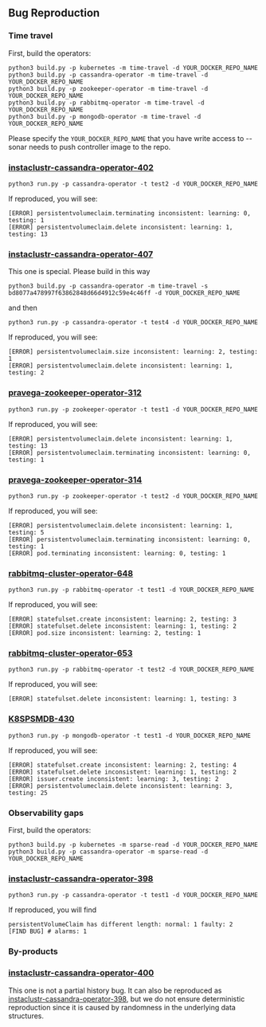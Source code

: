 ## Bug Reproduction
### Time travel
First, build the operators:
```
python3 build.py -p kubernetes -m time-travel -d YOUR_DOCKER_REPO_NAME
python3 build.py -p cassandra-operator -m time-travel -d YOUR_DOCKER_REPO_NAME
python3 build.py -p zookeeper-operator -m time-travel -d YOUR_DOCKER_REPO_NAME
python3 build.py -p rabbitmq-operator -m time-travel -d YOUR_DOCKER_REPO_NAME
python3 build.py -p mongodb-operator -m time-travel -d YOUR_DOCKER_REPO_NAME
```
Please specify the `YOUR_DOCKER_REPO_NAME` that you have write access to -- sonar needs to push controller image to the repo.

### [instaclustr-cassandra-operator-402](https://github.com/instaclustr/cassandra-operator/issues/402)
```
python3 run.py -p cassandra-operator -t test2 -d YOUR_DOCKER_REPO_NAME
```
If reproduced, you will see:
```
[ERROR] persistentvolumeclaim.terminating inconsistent: learning: 0, testing: 1
[ERROR] persistentvolumeclaim.delete inconsistent: learning: 1, testing: 13
```

### [instaclustr-cassandra-operator-407](https://github.com/instaclustr/cassandra-operator/issues/407)
This one is special. Please build in this way
```
python3 build.py -p cassandra-operator -m time-travel -s bd8077a478997f63862848d66d4912c59e4c46ff -d YOUR_DOCKER_REPO_NAME
```
and then
```
python3 run.py -p cassandra-operator -t test4 -d YOUR_DOCKER_REPO_NAME
```
If reproduced, you will see:
```
[ERROR] persistentvolumeclaim.size inconsistent: learning: 2, testing: 1
[ERROR] persistentvolumeclaim.delete inconsistent: learning: 1, testing: 2
```

### [pravega-zookeeper-operator-312](https://github.com/pravega/zookeeper-operator/issues/312)
```
python3 run.py -p zookeeper-operator -t test1 -d YOUR_DOCKER_REPO_NAME
```
If reproduced, you will see:
```
[ERROR] persistentvolumeclaim.delete inconsistent: learning: 1, testing: 13
[ERROR] persistentvolumeclaim.terminating inconsistent: learning: 0, testing: 1
```

### [pravega-zookeeper-operator-314](https://github.com/pravega/zookeeper-operator/issues/314)
```
python3 run.py -p zookeeper-operator -t test2 -d YOUR_DOCKER_REPO_NAME
```
If reproduced, you will see:
```
[ERROR] persistentvolumeclaim.delete inconsistent: learning: 1, testing: 5
[ERROR] persistentvolumeclaim.terminating inconsistent: learning: 0, testing: 1
[ERROR] pod.terminating inconsistent: learning: 0, testing: 1
```

### [rabbitmq-cluster-operator-648](https://github.com/rabbitmq/cluster-operator/issues/648)
```
python3 run.py -p rabbitmq-operator -t test1 -d YOUR_DOCKER_REPO_NAME
```
If reproduced, you will see:
```
[ERROR] statefulset.create inconsistent: learning: 2, testing: 3
[ERROR] statefulset.delete inconsistent: learning: 1, testing: 2
[ERROR] pod.size inconsistent: learning: 2, testing: 1
```

### [rabbitmq-cluster-operator-653](https://github.com/rabbitmq/cluster-operator/issues/653)
```
python3 run.py -p rabbitmq-operator -t test2 -d YOUR_DOCKER_REPO_NAME
```
If reproduced, you will see:
```
[ERROR] statefulset.delete inconsistent: learning: 1, testing: 3
```

### [K8SPSMDB-430](https://jira.percona.com/browse/K8SPSMDB-430)
```
python3 run.py -p mongodb-operator -t test1 -d YOUR_DOCKER_REPO_NAME
```
If reproduced, you will see:
```
[ERROR] statefulset.create inconsistent: learning: 2, testing: 4
[ERROR] statefulset.delete inconsistent: learning: 1, testing: 2
[ERROR] issuer.create inconsistent: learning: 3, testing: 2
[ERROR] persistentvolumeclaim.delete inconsistent: learning: 3, testing: 25
```

### Observability gaps
First, build the operators:
```
python3 build.py -p kubernetes -m sparse-read -d YOUR_DOCKER_REPO_NAME
python3 build.py -p cassandra-operator -m sparse-read -d YOUR_DOCKER_REPO_NAME
```

### [instaclustr-cassandra-operator-398](https://github.com/instaclustr/cassandra-operator/issues/398)
```
python3 run.py -p cassandra-operator -t test1 -d YOUR_DOCKER_REPO_NAME
```
If reproduced, you will find
```
persistentVolumeClaim has different length: normal: 1 faulty: 2
[FIND BUG] # alarms: 1
```

### By-products
### [instaclustr-cassandra-operator-400](https://github.com/instaclustr/cassandra-operator/issues/400)
This one is not a partial history bug. It can also be reproduced as [instaclustr-cassandra-operator-398](https://github.com/instaclustr/cassandra-operator/issues/398), but we do not ensure deterministic reproduction since it is caused by randomness in the underlying data structures.

